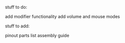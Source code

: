 stuff to do:

add modifier functionality
add volume and mouse modes

stuff to add:

pinout
parts list
assembly guide